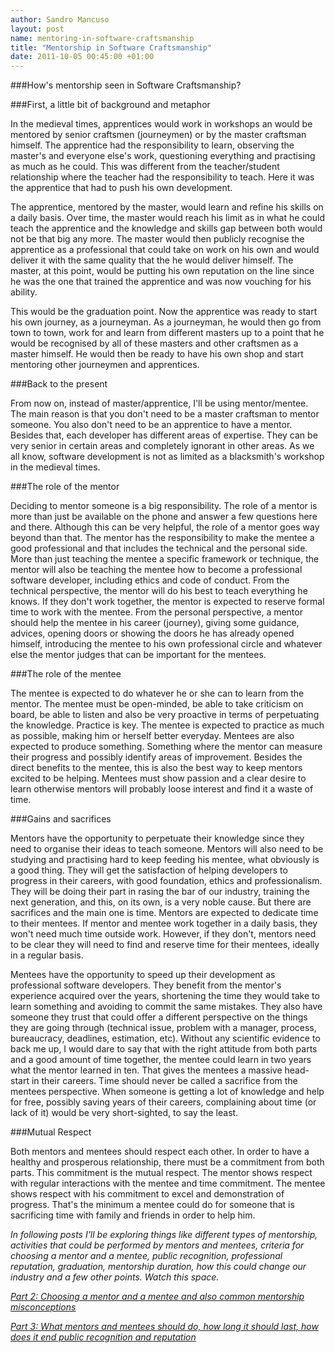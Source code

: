 ```yaml
---
author: Sandro Mancuso
layout: post
name: mentoring-in-software-craftsmanship
title: "Mentorship in Software Craftsmanship"
date: 2011-10-05 00:45:00 +01:00
---
```


###How's mentorship seen in Software Craftsmanship?

###First, a little bit of background and metaphor

In the medieval times, apprentices would work in workshops an would be
mentored by senior craftsmen (journeymen) or by the master craftsman
himself. The apprentice had the responsibility to learn, observing the
master's and everyone else's work, questioning everything and practising
as much as he could. This was different from the teacher/student
relationship where the teacher had the responsibility to teach. Here it
was the apprentice that had to push his own development.

The apprentice, mentored by the master, would learn and refine his
skills on a daily basis. Over time, the master would reach his limit as
in what he could teach the apprentice and the knowledge and skills gap
between both would not be that big any more. The master would then
publicly recognise the apprentice as a professional that could take on
work on his own and would deliver it with the same quality that the he
would deliver himself. The master, at this point, would be putting his
own reputation on the line since he was the one that trained the
apprentice and was now vouching for his ability. 

This would be the graduation point. Now the apprentice was ready to
start his own journey, as a journeyman. As a journeyman, he would then
go from town to town, work for and learn from different masters up to a
point that he would be recognised by all of these masters and other
craftsmen as a master himself. He would then be ready to have his own
shop and start mentoring other journeymen and apprentices.

###Back to the present

From now on, instead of master/apprentice, I'll be using mentor/mentee.
The main reason is that you don't need to be a master craftsman to
mentor someone. You also don't need to be an apprentice to have a
mentor. Besides that, each developer has different areas of expertise.
They can be very senior in certain areas and completely ignorant in
other areas. As we all know, software development is not as limited as a
blacksmith's workshop in the medieval times. 

###The role of the mentor

Deciding to mentor someone is a big responsibility. The role of a mentor
is more than just be available on the phone and answer a few questions
here and there. Although this can be very helpful, the role of a mentor
goes way beyond than that. The mentor has the responsibility to make the
mentee a good professional and that includes the technical and the
personal side. More than just teaching the mentee a specific framework
or technique, the mentor will also be teaching the mentee how to become
a professional software developer, including ethics and code of conduct.
From the technical perspective, the mentor will do his best to teach
everything he knows. If they don't work together, the mentor is expected
to reserve formal time to work with the mentee. From the personal
perspective, a mentor should help the mentee in his career (journey),
giving some guidance, advices, opening doors or showing the doors he has
already opened himself, introducing the mentee to his own professional
circle and whatever else the mentor judges that can be important for the
mentees.    

###The role of the mentee

The mentee is expected to do whatever he or she can to learn from the
mentor. The mentee must be open-minded, be able to take criticism on
board, be able to listen and also be very proactive in terms of
perpetuating the knowledge. Practice is key. The mentee is expected to
practice as much as possible, making him or herself better everyday.
Mentees are also expected to produce something. Something where the
mentor can measure their progress and possibly identify areas of
improvement. Besides the direct benefits to the mentee, this is also the
best way to keep mentors excited to be helping. Mentees must show
passion and a clear desire to learn otherwise mentors will probably
loose interest and find it a waste of time.  

###Gains and sacrifices

Mentors have the opportunity to perpetuate their knowledge since they
need to organise their ideas to teach someone. Mentors will also need to
be studying and practising hard to keep feeding his mentee, what
obviously is a good thing. They will get the satisfaction of helping
developers to progress in their careers, with good foundation, ethics
and professionalism. They will be doing their part in rasing the bar of
our industry, training the next generation, and this, on its own, is a
very noble cause. But there are sacrifices and the main one is time.
Mentors are expected to dedicate time to their mentees. If mentor and
mentee work together in a daily basis, they won't need much time outside
work. However, if they don't, mentors need to be clear they will need to
find and reserve time for their mentees, ideally in a regular basis.

Mentees have the opportunity to speed up their development as
professional software developers. They benefit from the mentor's
experience acquired over the years, shortening the time they would take
to learn something and avoiding to commit the same mistakes. They also
have someone they trust that could offer a different perspective on the
things they are going through (technical issue, problem with a manager,
process, bureaucracy, deadlines, estimation, etc). Without any
scientific evidence to back me up, I would dare to say that with the
right attitude from both parts and a good amount of time together, the
mentee could learn in two years what the mentor learned in ten. That
gives the mentees a massive head-start in their careers. Time should
never be called a sacrifice from the mentees perspective. When someone
is getting a lot of knowledge and help for free, possibly saving years
of their careers, complaining about time (or lack of it) would be very
short-sighted, to say the least. 

###Mutual Respect

Both mentors and mentees should respect each other. In order to have a
healthy and prosperous relationship, there must be a commitment from
both parts. This commitment is the mutual respect. The mentor shows
respect with regular interactions with the mentee and time
commitment. The mentee shows respect with his commitment to excel and
demonstration of progress. That's the minimum a mentee could do for
someone that is sacrificing time with family and friends in order to
help him. 


*In following posts I'll be exploring things like different types of
mentorship, activities that could be performed by mentors and mentees,
criteria for choosing a mentor and a mentee, public recognition,
professional reputation, graduation, mentorship duration, how this could
change our industry and a few other points. Watch this space.*

*[Part 2: Choosing a mentor and a mentee and also common mentorship misconceptions](/2011/10/10/mentoring-in-software-craftsmanship_09/)*

*[Part 3: What mentors and mentees should do, how long it should last, how does it end public recognition and reputation](/2011/10/28/mentorship-in-software-craftsmanship/)*
